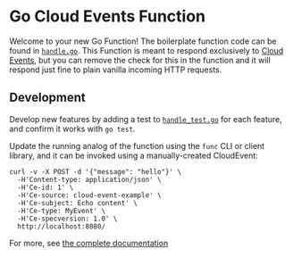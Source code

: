 # Go Cloud Events Function

Welcome to your new Go Function! The boilerplate function code can be found in [`handle.go`](handle.go). This Function
is meant to respond exclusively to [Cloud Events](https://cloudevents.io/), but you can remove the check for this in the
function and it will respond just fine to plain vanilla incoming HTTP requests.

## Development

Develop new features by adding a test to [`handle_test.go`](handle_test.go) for each feature, and confirm it works
with `go test`.

Update the running analog of the function using the `func` CLI or client library, and it can be invoked using a
manually-created CloudEvent:

```console
curl -v -X POST -d '{"message": "hello"}' \
  -H'Content-type: application/json' \
  -H'Ce-id: 1' \
  -H'Ce-source: cloud-event-example' \
  -H'Ce-subject: Echo content' \
  -H'Ce-type: MyEvent' \
  -H'Ce-specversion: 1.0' \
  http://localhost:8080/
```

For more, see [the complete documentation]('https://github.com/knative/func/tree/main/docs')

